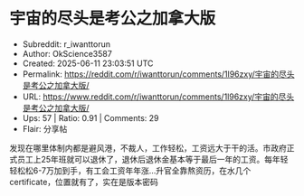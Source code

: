 # 宇宙的尽头是考公之加拿大版

- Subreddit: r_iwanttorun
- Author: OkScience3587
- Created: 2025-06-11 23:03:51 UTC
- Permalink: https://reddit.com/r/iwanttorun/comments/1l96zxy/宇宙的尽头是考公之加拿大版/
- URL: https://www.reddit.com/r/iwanttorun/comments/1l96zxy/宇宙的尽头是考公之加拿大版/
- Ups: 57 | Ratio: 0.91 | Comments: 29
- Flair: 分享帖


发现在哪里体制内都是避风港，不裁人，工作轻松，工资远大于干的活。市政府正式员工上25年班就可以退休了，退休后退休金基本等于最后一年的工资。每年轻轻松松6-7万加到手，有工会工资年年涨…升官全靠熬资历，在水几个certificate，位置就有了，实在是版本密码

